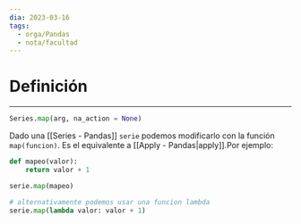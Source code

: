 ```yaml
---
dia: 2023-03-16
tags:
  - orga/Pandas
  - nota/facultad
---
```

# Definición
---
``` python
Series.map(arg, na_action = None)
```

Dado una [[Series - Pandas]] `serie` podemos modificarlo con la función `map(funcion)`. Es el equivalente a [[Apply - Pandas|apply]].Por ejemplo: 

``` python
def mapeo(valor):
	return valor + 1

serie.map(mapeo)

# alternativamente podemos usar una funcion lambda
serie.map(lambda valor: valor + 1)
```
